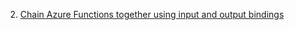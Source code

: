 2. [Chain Azure Functions together using input and output bindings](https://docs.microsoft.com/en-us/learn/modules/chain-azure-functions-data-using-bindings/)
